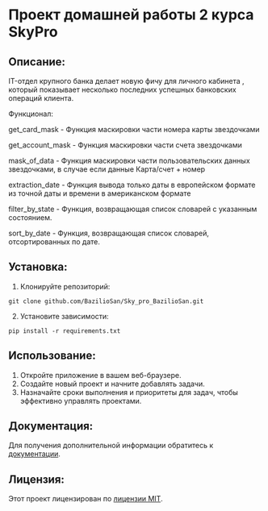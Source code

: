 # Проект домашней работы 2 курса SkyPro

## Описание:

IT-отдел крупного банка делает новую фичу для личного кабинета 
, который показывает несколько последних успешных банковских операций клиента.


Функционал:

get_card_mask - Функция маскировки части номера карты звездочками

get_account_mask - Функция маскировки части счета звездочками

mask_of_data - Функция маскировки части пользовательских данных звездочками, в случае если данные Карта/счет + номер

extraction_date - Функция вывода только даты в европейском формате из точной даты и времени в американском формате

filter_by_state - Функция, возвращающая список словарей с указанным состоянием.

sort_by_date - Функция, возвращающая список словарей, отсортированных по дате.

## Установка:

1. Клонируйте репозиторий:
```
git clone github.com/BazilioSan/Sky_pro_BazilioSan.git
```
2. Установите зависимости:
```
pip install -r requirements.txt
```
## Использование:

1. Откройте приложение в вашем веб-браузере.
2. Создайте новый проект и начните добавлять задачи.
3. Назначайте сроки выполнения и приоритеты для задач, чтобы эффективно управлять проектами.

## Документация:

Для получения дополнительной информации обратитесь к [документации](docs/README.md).

## Лицензия:


Этот проект лицензирован по [лицензии MIT](LICENSE).